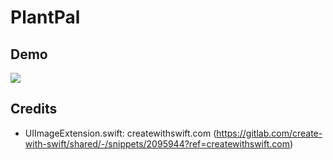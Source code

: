 # PlantPal

## Demo

![](https://github.com/KYash03/PlantPal/blob/main/PlantPal/demo-gif.gif)

## Credits
- UIImageExtension.swift: createwithswift.com (https://gitlab.com/create-with-swift/shared/-/snippets/2095944?ref=createwithswift.com)
